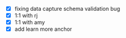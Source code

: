 * [x] fixing data capture schema validation bug
* [x] 1:1 with rj
* [x] 1:1 with amy
* [x] add learn more anchor
